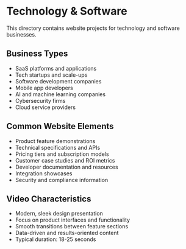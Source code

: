 # Technology & Software

This directory contains website projects for technology and software businesses.

## Business Types
- SaaS platforms and applications
- Tech startups and scale-ups
- Software development companies
- Mobile app developers
- AI and machine learning companies
- Cybersecurity firms
- Cloud service providers

## Common Website Elements
- Product feature demonstrations
- Technical specifications and APIs
- Pricing tiers and subscription models
- Customer case studies and ROI metrics
- Developer documentation and resources
- Integration showcases
- Security and compliance information

## Video Characteristics
- Modern, sleek design presentation
- Focus on product interfaces and functionality
- Smooth transitions between feature sections
- Data-driven and results-oriented content
- Typical duration: 18-25 seconds 